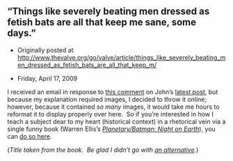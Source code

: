 ## “Things like severely beating men dressed as fetish bats are all that keep me sane, some days.”

 * Originally posted at http://www.thevalve.org/go/valve/article/things_like_severely_beating_men_dressed_as_fetish_bats_are_all_that_keep_m/

* Friday, April 17, 2009 

I received an email in response to [this comment](http://www.thevalve.org/go/valve/article/academic_respectability_comics_and_criticism/#24721) on John’s [latest post](http://www.thevalve.org/go/valve/article/academic_respectability_comics_and_criticism/), but because my explanation required images, I decided to throw it online; however, because it contained _so many_ images, it would take me hours to reformat it to display properly over here.  So if you’re interested in how I teach a subject dear to my heart (historical context) in a rhetorical vein via a single funny book (Warren Ellis’s [_Planetary/Batman: Night on Earth_](http://www.amazon.com/exec/obidos/ASIN/B000JFCZNG/diesekoschmar-20)), you can [do so here](http://acephalous.typepad.com/acephalous/2009/04/teaching-rhetoric-via-warren-ellis-planetary-batman-night-on-earth.html).

(_Title taken from the book.  Be glad I didn’t go with [an alternative](http://www.warrenellis.com/index.php?p=767)._)

